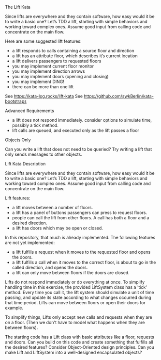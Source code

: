 The Lift Kata

Since lifts are everywhere and they contain software, how easy would it be to write a basic one? Let’s TDD a lift, starting with simple behaviors and working toward complex ones. Assume good input from calling code and concentrate on the main flow.

Here are some suggested lift features:

- a lift responds to calls containing a source floor and direction
- a lift has an attribute floor, which describes it’s current location
- a lift delivers passengers to requested floors
- you may implement current floor monitor
- you may implement direction arrows
- you may implement doors (opening and closing)
- you may implement DING!
- there can be more than one lift

See https://kata-log.rocks/lift-kata
See https://github.com/swkBerlin/kata-bootstraps

Advanced Requirements

- a lift does not respond immediately. consider options to simulate time, possibly a tick method.
- lift calls are queued, and executed only as the lift passes a floor

Objects Only

Can you write a lift that does not need to be queried? Try writing a lift that only sends messages to other objects.



     

Lift Kata Description

Since lifts are everywhere and they contain software, how easy would it be to write a basic one? Let’s TDD a lift, starting with simple behaviors and working toward complex ones. Assume good input from calling code and concentrate on the main flow.

Lift features:

- a lift moves between a number of floors.
- a lift has a panel of buttons passengers can press to request floors.
- people can call the lift from other floors. A call has both a floor and a desired direction.
- a lift has doors which may be open or closed.

In this repository, that much is already implemented. The following features are not yet implemented:

- a lift fulfills a request when it moves to the requested floor and opens the doors.
- a lift fulfills a call when it moves to the correct floor, is about to go in the called direction, and opens the doors.
- a lift can only move between floors if the doors are closed.

Lifts do not respond immediately or do everything at once. To simplify handling time in this exercise, the provided LiftSystem class has a 'tick' method. Every time you call it, the lift system should simulate a unit of time passing, and update its state according to what changes occurred during that time period. Lifts can move between floors or open their doors for example.

To simplify things, Lifts only accept new calls and requests when they are on a floor. (Then we don't have to model what happens when they are between floors).

The starting code has a Lift class with basic attributes like a floor, requests and doors. Can you build on this code and create something that fulfills all the desired features? Consider Object-Oriented design principles. Can you make Lift and LiftSystem into a well-designed encapsulated objects?
